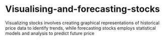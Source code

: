 # Visualising-and-forecasting-stocks
Visualizing stocks involves creating graphical representations of historical price data to identify trends, while forecasting stocks employs statistical models and analysis to predict future price
